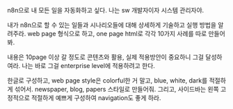 n8n으로 내 모든 일을 자동화하고 싶다. 
나는 sw 개발자이자 시스템 관리자야.

내가 n8n으로 할 수 있는 일들과 시나리오들에 대해 상세하게 기술하고 실행 방법을 알려주라.
web page 형식으로 하고, one page html로 각각 10가지 사례를 따로 만들어봐.

내용은 10page 이상 갈 정도로 콘텐츠와 활용, 실제 적용방안이 중요하니 그걸 달성하여라.
나는 바로 그걸 enterprise level에 적용하려고 한다.

한글로 구성하고,
web page style은 colorful한 거 말고,
blue, white, dark를 적절하게 섞어서.
newspaper, blog, papers 스타일로 만들어줘. 그리고, 사이드바는 왼쪽 고정적으로 적절하게 예쁘게
구성하여 navigation도 좋게 하라.